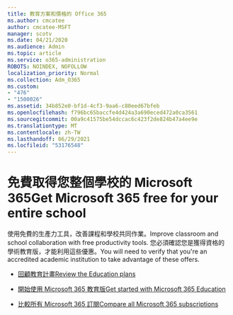 ```yaml
---
title: 教育方案和價格的 Office 365
ms.author: cmcatee
author: cmcatee-MSFT
manager: scotv
ms.date: 04/21/2020
ms.audience: Admin
ms.topic: article
ms.service: o365-administration
ROBOTS: NOINDEX, NOFOLLOW
localization_priority: Normal
ms.collection: Adm_O365
ms.custom:
- "476"
- "1500026"
ms.assetid: 34b852e0-bf1d-4cf3-9aa6-c80eed67bfeb
ms.openlocfilehash: f796bc65baccfe4d424a3a690eced472a0ca3561
ms.sourcegitcommit: 00a9c41575be54dccac6c423f2de824b47a4ee9e
ms.translationtype: MT
ms.contentlocale: zh-TW
ms.lasthandoff: 06/29/2021
ms.locfileid: "53176548"
---
```

# <a name="get-microsoft-365-free-for-your-entire-school"></a><span data-ttu-id="fac15-102">免費取得您整個學校的 Microsoft 365</span><span class="sxs-lookup"><span data-stu-id="fac15-102">Get Microsoft 365 free for your entire school</span></span>

<span data-ttu-id="fac15-103">使用免費的生產力工具，改善課程和學校共同作業。</span><span class="sxs-lookup"><span data-stu-id="fac15-103">Improve classroom and school collaboration with free productivity tools.</span></span> <span data-ttu-id="fac15-104">您必須確認您是獲得資格的學術教育版，才能利用這些優惠。</span><span class="sxs-lookup"><span data-stu-id="fac15-104">You will need to verify that you're an accredited academic institution to take advantage of these offers.</span></span>
  
- [<span data-ttu-id="fac15-105">回顧教育計畫</span><span class="sxs-lookup"><span data-stu-id="fac15-105">Review the Education plans</span></span>](https://products.office.com/academic/compare-office-365-education-plans)

- [<span data-ttu-id="fac15-106">開始使用 Microsoft 365 教育版</span><span class="sxs-lookup"><span data-stu-id="fac15-106">Get started with Microsoft 365 Education</span></span>](https://support.office.com/article/get-started-with-office-365-education-ab02abe5-a1ee-458c-b749-5b44416ccf14?wt.mc_id=o365_portal_mmaven&ui=en-US&rs=en-US&ad=US)

- [<span data-ttu-id="fac15-107">比較所有 Microsoft 365 訂閱</span><span class="sxs-lookup"><span data-stu-id="fac15-107">Compare all Microsoft 365 subscriptions</span></span>](https://products.office.com/business/compare-more-office-365-for-business-plans)